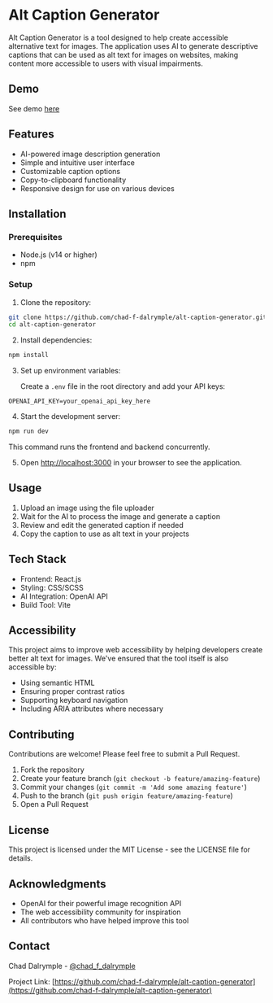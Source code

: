 # Alt Caption Generator

Alt Caption Generator is a tool designed to help create accessible alternative text for images. The application uses AI to generate descriptive captions that can be used as alt text for images on websites, making content more accessible to users with visual impairments.

## Demo
See demo [here](https://alt-and-caption-generator-f0936c42d547.herokuapp.com/)

## Features

- AI-powered image description generation
- Simple and intuitive user interface
- Customizable caption options
- Copy-to-clipboard functionality
- Responsive design for use on various devices

## Installation

### Prerequisites

- Node.js (v14 or higher)
- npm

### Setup

1. Clone the repository:

```bash
git clone https://github.com/chad-f-dalrymple/alt-caption-generator.git
cd alt-caption-generator
```

2. Install dependencies:

```bash
npm install
```

3. Set up environment variables:
   
   Create a `.env` file in the root directory and add your API keys:

```
OPENAI_API_KEY=your_openai_api_key_here
```

4. Start the development server:

```bash
npm run dev
```

This command runs the frontend and backend concurrently.

5. Open [http://localhost:3000](http://localhost:3000) in your browser to see the application.

## Usage

1. Upload an image using the file uploader
2. Wait for the AI to process the image and generate a caption
3. Review and edit the generated caption if needed
4. Copy the caption to use as alt text in your projects

## Tech Stack

- Frontend: React.js
- Styling: CSS/SCSS
- AI Integration: OpenAI API
- Build Tool: Vite

## Accessibility

This project aims to improve web accessibility by helping developers create better alt text for images. We've ensured that the tool itself is also accessible by:

- Using semantic HTML
- Ensuring proper contrast ratios
- Supporting keyboard navigation
- Including ARIA attributes where necessary

## Contributing

Contributions are welcome! Please feel free to submit a Pull Request.

1. Fork the repository
2. Create your feature branch (`git checkout -b feature/amazing-feature`)
3. Commit your changes (`git commit -m 'Add some amazing feature'`)
4. Push to the branch (`git push origin feature/amazing-feature`)
5. Open a Pull Request

## License

This project is licensed under the MIT License - see the LICENSE file for details.

## Acknowledgments

- OpenAI for their powerful image recognition API
- The web accessibility community for inspiration
- All contributors who have helped improve this tool

## Contact

Chad Dalrymple - [@chad_f_dalrymple](https://twitter.com/chad_f_dalrymple)

Project Link: [https://github.com/chad-f-dalrymple/alt-caption-generator](https://github.com/chad-f-dalrymple/alt-caption-generator)
